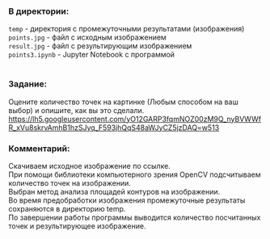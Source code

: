 ### В директории:<br>
`temp` - директория с промежуточными результатами (изображения)<br>
`points.jpg` - файл с исходным изображением<br>
`result.jpg` - файл с результирующим изображением<br>
`points3.ipynb` - Jupyter Notebook с программой<br>
<br>
### Задание:<br>
Оцените количество точек на картинке (Любым способом на ваш выбор) и опишите, как вы это сделали.<br>
https://lh5.googleusercontent.com/yO12GARP3fqmNOZ00zM9Q_nyBVWWfR_xVu8skrvAmhB1hzSJyq_F593jhQqS48aWJyCZ5jzDAQ=w513
<br>

### Комментарий:<br>
Скачиваем исходное изображение по ссылке.<br>
При помощи библиотеки компьютерного зрения OpenCV подсчитываем количество точек на изображении.<br>
Выбран метод анализа площадей контуров на изображении. <br>
Во время предобработки изображения промежуточные результаты сохраняются в директорию temp.<br>
По завершении работы программы выводится количество посчитанных точек и результирующее изображение.<br>
